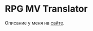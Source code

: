 # RPG MV Translator

Описание у меня на [сайте](https://pair.casualmods.net/rpg-maker-mv-translator).
